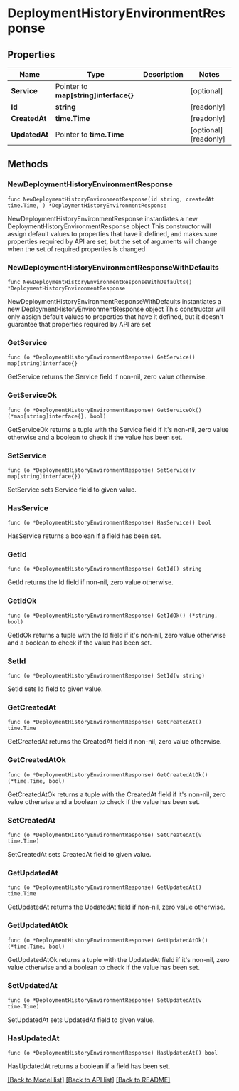 # DeploymentHistoryEnvironmentResponse

## Properties

Name | Type | Description | Notes
------------ | ------------- | ------------- | -------------
**Service** | Pointer to **map[string]interface{}** |  | [optional] 
**Id** | **string** |  | [readonly] 
**CreatedAt** | **time.Time** |  | [readonly] 
**UpdatedAt** | Pointer to **time.Time** |  | [optional] [readonly] 

## Methods

### NewDeploymentHistoryEnvironmentResponse

`func NewDeploymentHistoryEnvironmentResponse(id string, createdAt time.Time, ) *DeploymentHistoryEnvironmentResponse`

NewDeploymentHistoryEnvironmentResponse instantiates a new DeploymentHistoryEnvironmentResponse object
This constructor will assign default values to properties that have it defined,
and makes sure properties required by API are set, but the set of arguments
will change when the set of required properties is changed

### NewDeploymentHistoryEnvironmentResponseWithDefaults

`func NewDeploymentHistoryEnvironmentResponseWithDefaults() *DeploymentHistoryEnvironmentResponse`

NewDeploymentHistoryEnvironmentResponseWithDefaults instantiates a new DeploymentHistoryEnvironmentResponse object
This constructor will only assign default values to properties that have it defined,
but it doesn't guarantee that properties required by API are set

### GetService

`func (o *DeploymentHistoryEnvironmentResponse) GetService() map[string]interface{}`

GetService returns the Service field if non-nil, zero value otherwise.

### GetServiceOk

`func (o *DeploymentHistoryEnvironmentResponse) GetServiceOk() (*map[string]interface{}, bool)`

GetServiceOk returns a tuple with the Service field if it's non-nil, zero value otherwise
and a boolean to check if the value has been set.

### SetService

`func (o *DeploymentHistoryEnvironmentResponse) SetService(v map[string]interface{})`

SetService sets Service field to given value.

### HasService

`func (o *DeploymentHistoryEnvironmentResponse) HasService() bool`

HasService returns a boolean if a field has been set.

### GetId

`func (o *DeploymentHistoryEnvironmentResponse) GetId() string`

GetId returns the Id field if non-nil, zero value otherwise.

### GetIdOk

`func (o *DeploymentHistoryEnvironmentResponse) GetIdOk() (*string, bool)`

GetIdOk returns a tuple with the Id field if it's non-nil, zero value otherwise
and a boolean to check if the value has been set.

### SetId

`func (o *DeploymentHistoryEnvironmentResponse) SetId(v string)`

SetId sets Id field to given value.


### GetCreatedAt

`func (o *DeploymentHistoryEnvironmentResponse) GetCreatedAt() time.Time`

GetCreatedAt returns the CreatedAt field if non-nil, zero value otherwise.

### GetCreatedAtOk

`func (o *DeploymentHistoryEnvironmentResponse) GetCreatedAtOk() (*time.Time, bool)`

GetCreatedAtOk returns a tuple with the CreatedAt field if it's non-nil, zero value otherwise
and a boolean to check if the value has been set.

### SetCreatedAt

`func (o *DeploymentHistoryEnvironmentResponse) SetCreatedAt(v time.Time)`

SetCreatedAt sets CreatedAt field to given value.


### GetUpdatedAt

`func (o *DeploymentHistoryEnvironmentResponse) GetUpdatedAt() time.Time`

GetUpdatedAt returns the UpdatedAt field if non-nil, zero value otherwise.

### GetUpdatedAtOk

`func (o *DeploymentHistoryEnvironmentResponse) GetUpdatedAtOk() (*time.Time, bool)`

GetUpdatedAtOk returns a tuple with the UpdatedAt field if it's non-nil, zero value otherwise
and a boolean to check if the value has been set.

### SetUpdatedAt

`func (o *DeploymentHistoryEnvironmentResponse) SetUpdatedAt(v time.Time)`

SetUpdatedAt sets UpdatedAt field to given value.

### HasUpdatedAt

`func (o *DeploymentHistoryEnvironmentResponse) HasUpdatedAt() bool`

HasUpdatedAt returns a boolean if a field has been set.


[[Back to Model list]](../README.md#documentation-for-models) [[Back to API list]](../README.md#documentation-for-api-endpoints) [[Back to README]](../README.md)


